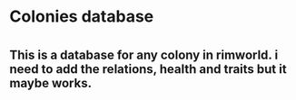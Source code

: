 <H1>Colonies database<H1>
<h2>This is a database for any colony in rimworld.
i need to add the relations, health and traits but it maybe works.</H2>
